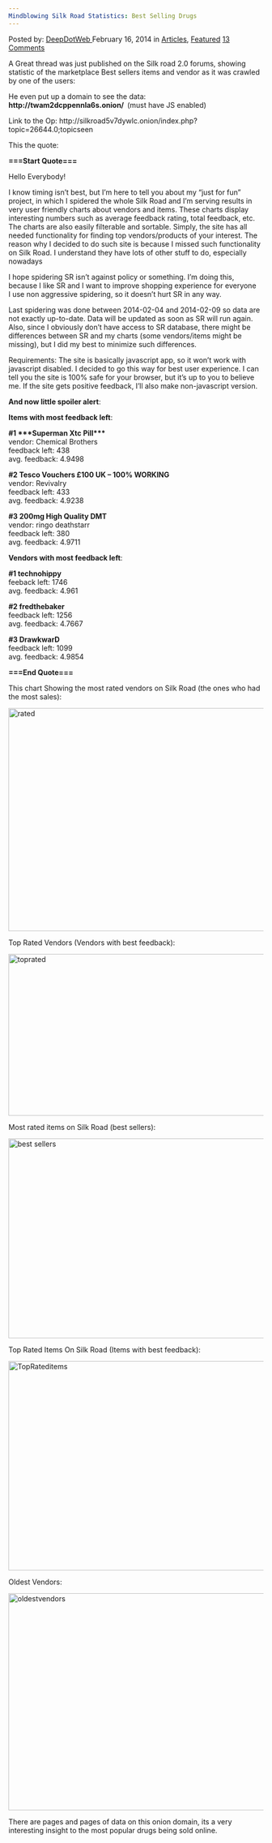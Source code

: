 ```yaml
---
Mindblowing Silk Road Statistics: Best Selling Drugs
---
```

<article class="post-listing post-4264 post type-post status-publish format-standard has-post-thumbnail hentry category-deepdot-news tag-drugs tag-mindblowing tag-road tag-selling tag-silk tag-statistics">
    <div class="post-inner">
    <p class="post-meta">
    <span>Posted by: <a href="https://www.deepdotweb.com/author/admin/" title="">DeepDotWeb </a></span>
    <span>February 16, 2014</span>
    <span>in <a href="https://www.deepdotweb.com/category/articles/" rel="category tag">Articles</a>, <a href="https://www.deepdotweb.com/category/deepdot-news/" rel="category tag">Featured</a></span>
    <span><a href="https://www.deepdotweb.com/2014/02/16/mindblowing-silk-road-statistics/#comments">13 Comments</a></span>
    </p>
    <div class="clear"></div>
    <div class="entry">
    <p>A Great thread was just published on the Silk road 2.0 forums, showing statistic of the marketplace Best sellers items and vendor as it was crawled by one of the users:</p>
    <p>He even put up a domain to see the data: <strong>http://twam2dcppennla6s.onion/  </strong>(must have JS enabled)</p>
    <p>Link to the Op: http://silkroad5v7dywlc.onion/index.php?topic=26644.0;topicseen</p>
    <p>This the quote:</p>
    <p><strong>===Start Quote===</strong></p>
    <p>Hello Everybody!</p>
    <p>I know timing isn&#8217;t best, but I&#8217;m here to tell you about my &#8220;just for fun&#8221; project, in which I spidered the whole Silk Road and I&#8217;m serving results in very user friendly charts about vendors and items. These charts display interesting numbers such as average feedback rating, total feedback, etc. The charts are also easily filterable and sortable. Simply, the site has all needed functionality for finding top vendors/products of your interest. The reason why I decided to do such site is because I missed such functionality on Silk Road. I understand they have lots of other stuff to do, especially nowadays</p>
    <p>I hope spidering SR isn&#8217;t against policy or something. I&#8217;m doing this, because I like SR and I want to improve shopping experience for everyone   I use non aggressive spidering, so it doesn&#8217;t hurt SR in any way.</p>
    <p>Last spidering was done between 2014-02-04 and 2014-02-09 so data are not exactly up-to-date. Data will be updated as soon as SR will run again.<br/>
    Also, since I obviously don&#8217;t have access to SR database, there might be differences between SR and my charts (some vendors/items might be missing), but I did my best to minimize such differences.</p>
    <p>Requirements: The site is basically javascript app, so it won&#8217;t work with javascript disabled. I decided to go this way for best user experience. I can tell you the site is 100% safe for your browser, but it&#8217;s up to you to believe me. If the site gets positive feedback, I&#8217;ll also make non-javascript version.</p>
    <p><strong>And now little spoiler alert</strong>:</p>
    <p><strong>Items with most feedback left</strong>:</p>
    <p><strong>#1 ***Superman Xtc Pill***</strong><br/>
    vendor: Chemical Brothers<br/>
    feedback left: 438<br/>
    avg. feedback: 4.9498</p>
    <p><strong>#2 Tesco Vouchers £100 UK &#8211; 100% WORKING</strong><br/>
    vendor: Revivalry<br/>
    feedback left: 433<br/>
    avg. feedback: 4.9238</p>
    <p><strong>#3 200mg High Quality DMT</strong><br/>
    vendor: ringo deathstarr<br/>
    feedback left: 380<br/>
    avg. feedback: 4.9711</p>
    <p><strong>Vendors with most feedback left</strong>:</p>
    <p><strong>#1 technohippy</strong><br/>
    feeback left: 1746<br/>
    avg. feedback: 4.961</p>
    <p><strong>#2 fredthebaker</strong><br/>
    feedback left: 1256<br/>
    avg. feedback: 4.7667</p>
    <p><strong>#3 DrawkwarD</strong><br/>
    feedback left: 1099<br/>
    avg. feedback: 4.9854</p>
    <p><strong>===End Quote===</strong></p>
    <p>This chart Showing the most rated vendors on Silk Road (the ones who had the most sales):</p>
    <p><a href="/imgs/2014/02/rated1.png"><img class="aligncenter  wp-image-4274" alt="rated" src="https://www.deepdotweb.com/wp-content/uploads/2014/02/rated1.png" width="881" height="440" srcset="https://www.deepdotweb.com/wp-content/uploads/2014/02/rated1.png 1321w, https://www.deepdotweb.com/wp-content/uploads/2014/02/rated1-300x150.png 300w, https://www.deepdotweb.com/wp-content/uploads/2014/02/rated1-1024x512.png 1024w, https://www.deepdotweb.com/wp-content/uploads/2014/02/rated1-660x330.png 660w, https://www.deepdotweb.com/wp-content/uploads/2014/02/rated1-995x498.png 995w" sizes="(max-width: 881px) 100vw, 881px"/></a></p>
    <p>Top Rated Vendors (Vendors with best feedback):</p>
    <p><a href="/imgs/2014/02/toprated1.png"><img class="aligncenter  wp-image-4276" alt="toprated" src="https://www.deepdotweb.com/wp-content/uploads/2014/02/toprated1.png" width="665" height="319" srcset="https://www.deepdotweb.com/wp-content/uploads/2014/02/toprated1.png 1412w, https://www.deepdotweb.com/wp-content/uploads/2014/02/toprated1-300x144.png 300w, https://www.deepdotweb.com/wp-content/uploads/2014/02/toprated1-1024x492.png 1024w" sizes="(max-width: 665px) 100vw, 665px"/></a></p>
    <p>Most rated items on Silk Road (best sellers):</p>
    <p><a href="/imgs/2014/02/best-sellers1.png"><img class="aligncenter  wp-image-4277" alt="best sellers" src="https://www.deepdotweb.com/wp-content/uploads/2014/02/best-sellers1.png" width="810" height="394" srcset="https://www.deepdotweb.com/wp-content/uploads/2014/02/best-sellers1.png 1362w, https://www.deepdotweb.com/wp-content/uploads/2014/02/best-sellers1-300x146.png 300w, https://www.deepdotweb.com/wp-content/uploads/2014/02/best-sellers1-1024x498.png 1024w" sizes="(max-width: 810px) 100vw, 810px"/></a></p>
    <p>Top Rated Items On Silk Road (Items with best feedback):</p>
    <p><a href="/imgs/2014/02/TopRateditems1.png"><img class="aligncenter  wp-image-4279" alt="TopRateditems" src="https://www.deepdotweb.com/wp-content/uploads/2014/02/TopRateditems1.png" width="802" height="413" srcset="https://www.deepdotweb.com/wp-content/uploads/2014/02/TopRateditems1.png 1412w, https://www.deepdotweb.com/wp-content/uploads/2014/02/TopRateditems1-300x155.png 300w, https://www.deepdotweb.com/wp-content/uploads/2014/02/TopRateditems1-1024x528.png 1024w" sizes="(max-width: 802px) 100vw, 802px"/></a></p>
    <p>Oldest Vendors:</p>
    <p><a href="/imgs/2014/02/oldestvendors1.png"><img class="aligncenter  wp-image-4278" alt="oldestvendors" src="https://www.deepdotweb.com/wp-content/uploads/2014/02/oldestvendors1.png" width="849" height="428" srcset="https://www.deepdotweb.com/wp-content/uploads/2014/02/oldestvendors1.png 1324w, https://www.deepdotweb.com/wp-content/uploads/2014/02/oldestvendors1-300x151.png 300w, https://www.deepdotweb.com/wp-content/uploads/2014/02/oldestvendors1-1024x517.png 1024w" sizes="(max-width: 849px) 100vw, 849px"/></a></p>
    <p>There are pages and pages of data on this onion domain, its a very interesting insight to the most popular drugs being sold online.</p>
    </div>
    <span style="display:none"><a href="https://www.deepdotweb.com/tag/drugs/" rel="tag">drugs</a> <a href="https://www.deepdotweb.com/tag/mindblowing/" rel="tag">mindblowing</a> <a href="https://www.deepdotweb.com/tag/road/" rel="tag">road</a> <a href="https://www.deepdotweb.com/tag/selling/" rel="tag">selling</a> <a href="https://www.deepdotweb.com/tag/silk/" rel="tag">silk</a> <a href="https://www.deepdotweb.com/tag/statistics/" rel="tag">statistics</a></span> <span style="display:none" class="updated">2014-02-16</span>
    <div style="display:none" class="vcard author" itemprop="author" itemscope itemtype="http://schema.org/Person"><strong class="fn" itemprop="name"><a href="https://www.deepdotweb.com/author/admin/" title="Posts by DeepDotWeb" rel="author">DeepDotWeb</a></strong></div>
    </div>
</article>

